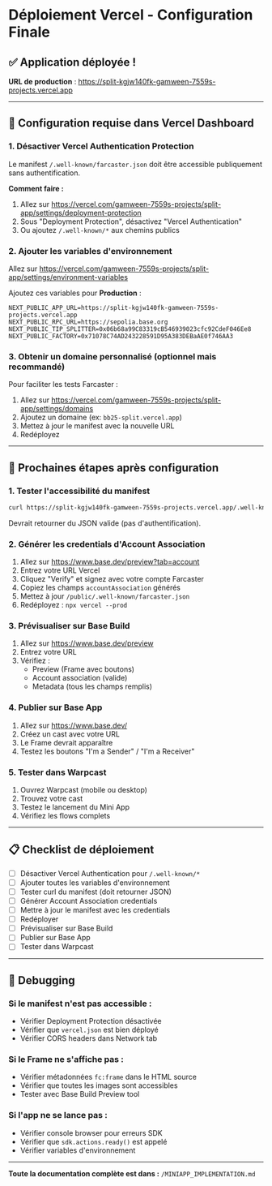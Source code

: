 # Déploiement Vercel - Configuration Finale

## ✅ Application déployée !

**URL de production** : https://split-kgjw140fk-gamween-7559s-projects.vercel.app

---

## 🔧 Configuration requise dans Vercel Dashboard

### 1. Désactiver Vercel Authentication Protection

Le manifest `/.well-known/farcaster.json` doit être accessible publiquement sans authentification.

**Comment faire :**
1. Allez sur https://vercel.com/gamween-7559s-projects/split-app/settings/deployment-protection
2. Sous "Deployment Protection", désactivez "Vercel Authentication"
3. Ou ajoutez `/.well-known/*` aux chemins publics

### 2. Ajouter les variables d'environnement

Allez sur https://vercel.com/gamween-7559s-projects/split-app/settings/environment-variables

Ajoutez ces variables pour **Production** :

```
NEXT_PUBLIC_APP_URL=https://split-kgjw140fk-gamween-7559s-projects.vercel.app
NEXT_PUBLIC_RPC_URL=https://sepolia.base.org
NEXT_PUBLIC_TIP_SPLITTER=0x06b68a99C83319cB546939023cfc92CdeF046Ee8
NEXT_PUBLIC_FACTORY=0x71078C74AD243228591D95A383DEBaAE0f746AA3
```

### 3. Obtenir un domaine personnalisé (optionnel mais recommandé)

Pour faciliter les tests Farcaster :

1. Allez sur https://vercel.com/gamween-7559s-projects/split-app/settings/domains
2. Ajoutez un domaine (ex: `bb25-split.vercel.app`)
3. Mettez à jour le manifest avec la nouvelle URL
4. Redéployez

---

## 🚀 Prochaines étapes après configuration

### 1. Tester l'accessibilité du manifest

```bash
curl https://split-kgjw140fk-gamween-7559s-projects.vercel.app/.well-known/farcaster.json
```

Devrait retourner du JSON valide (pas d'authentification).

### 2. Générer les credentials d'Account Association

1. Allez sur https://www.base.dev/preview?tab=account
2. Entrez votre URL Vercel
3. Cliquez "Verify" et signez avec votre compte Farcaster
4. Copiez les champs `accountAssociation` générés
5. Mettez à jour `/public/.well-known/farcaster.json`
6. Redéployez : `npx vercel --prod`

### 3. Prévisualiser sur Base Build

1. Allez sur https://www.base.dev/preview
2. Entrez votre URL
3. Vérifiez :
   - Preview (Frame avec boutons)
   - Account association (valide)
   - Metadata (tous les champs remplis)

### 4. Publier sur Base App

1. Allez sur https://www.base.dev/
2. Créez un cast avec votre URL
3. Le Frame devrait apparaître
4. Testez les boutons "I'm a Sender" / "I'm a Receiver"

### 5. Tester dans Warpcast

1. Ouvrez Warpcast (mobile ou desktop)
2. Trouvez votre cast
3. Testez le lancement du Mini App
4. Vérifiez les flows complets

---

## 📋 Checklist de déploiement

- [ ] Désactiver Vercel Authentication pour `/.well-known/*`
- [ ] Ajouter toutes les variables d'environnement
- [ ] Tester curl du manifest (doit retourner JSON)
- [ ] Générer Account Association credentials
- [ ] Mettre à jour le manifest avec les credentials
- [ ] Redéployer
- [ ] Prévisualiser sur Base Build
- [ ] Publier sur Base App
- [ ] Tester dans Warpcast

---

## 🐛 Debugging

### Si le manifest n'est pas accessible :
- Vérifier Deployment Protection désactivée
- Vérifier que `vercel.json` est bien déployé
- Vérifier CORS headers dans Network tab

### Si le Frame ne s'affiche pas :
- Vérifier métadonnées `fc:frame` dans le HTML source
- Vérifier que toutes les images sont accessibles
- Tester avec Base Build Preview tool

### Si l'app ne se lance pas :
- Vérifier console browser pour erreurs SDK
- Vérifier que `sdk.actions.ready()` est appelé
- Vérifier variables d'environnement

---

**Toute la documentation complète est dans :** `/MINIAPP_IMPLEMENTATION.md`
